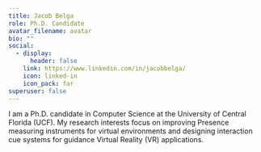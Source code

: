 ```yaml
---
title: Jacob Belga
role: Ph.D. Candidate
avatar_filename: avatar
bio: ""
social:
  - display:
      header: false
    link: https://www.linkedin.com/in/jacobbelga/
    icon: linked-in
    icon_pack: far
superuser: false
---
```

I am a Ph.D. candidate in Computer Science at the University of Central Florida (UCF). My research interests focus on improving Presence measuring instruments for virtual environments and designing interaction cue systems for guidance Virtual Reality (VR) applications.